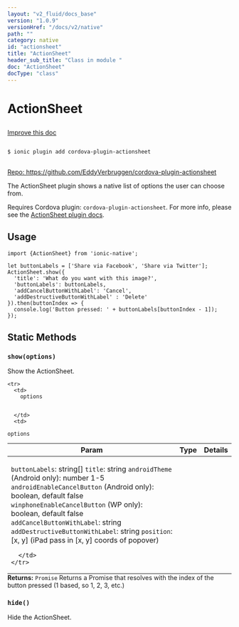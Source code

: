 ```yaml
---
layout: "v2_fluid/docs_base"
version: "1.0.9"
versionHref: "/docs/v2/native"
path: ""
category: native
id: "actionsheet"
title: "ActionSheet"
header_sub_title: "Class in module "
doc: "ActionSheet"
docType: "class"
---
```









<h1 class="api-title">


ActionSheet






</h1>

<a class="improve-v2-docs" href='http://github.com/driftyco/ionic/edit/2.0/src/plugins/actionsheet.ts#L0'>
Improve this doc
</a>





<!-- decorators -->

<pre>
<code>
$ ionic plugin add cordova-plugin-actionsheet
</code>
</pre>
<p>
<a href="https://github.com/EddyVerbruggen/cordova-plugin-actionsheet">
Repo: https://github.com/EddyVerbruggen/cordova-plugin-actionsheet
</a>
</p>

<!-- description -->

<p>The ActionSheet plugin shows a native list of options the user can choose from.</p>
<p>Requires Cordova plugin: <code>cordova-plugin-actionsheet</code>. For more info, please see the <a href="https://github.com/phonegap/phonegap-plugin-barcodescanner">ActionSheet plugin docs</a>.</p>

<!-- @usage tag -->

<h2>Usage</h2>

<pre><code class="lang-ts">import {ActionSheet} from &#39;ionic-native&#39;;

let buttonLabels = [&#39;Share via Facebook&#39;, &#39;Share via Twitter&#39;];
ActionSheet.show({
  &#39;title&#39;: &#39;What do you want with this image?&#39;,
  &#39;buttonLabels&#39;: buttonLabels,
  &#39;addCancelButtonWithLabel&#39;: &#39;Cancel&#39;,
  &#39;addDestructiveButtonWithLabel&#39; : &#39;Delete&#39;
}).then(buttonIndex =&gt; {
  console.log(&#39;Button pressed: &#39; + buttonLabels[buttonIndex - 1]);
});
</code></pre>




<!-- @property tags -->
<h2>Static Methods</h2>
<div id="show"></div>
<h3><code>show(options)</code>
  
</h3>

Show the ActionSheet.


<table class="table param-table" style="margin:0;">
  <thead>
    <tr>
      <th>Param</th>
      <th>Type</th>
      <th>Details</th>
    </tr>
  </thead>
  <tbody>
    
    <tr>
      <td>
        options
        
        
      </td>
      <td>
        
  <code>options</code>
      </td>
      <td>
        <p><code>buttonLabels</code>: string[]
  <code>title</code>: string
  <code>androidTheme</code> (Android only): number 1-5
  <code>androidEnableCancelButton</code> (Android only): boolean, default false
  <code>winphoneEnableCancelButton</code> (WP only): boolean, default false
  <code>addCancelButtonWithLabel</code>: string
  <code>addDestructiveButtonWithLabel</code>: string
  <code>position</code>: [x, y] (iPad pass in [x, y] coords of popover)</p>

        
      </td>
    </tr>
    
  </tbody>
</table>





<div class="return-value" markdown="1">
<i class="icon ion-arrow-return-left"></i>
<b>Returns:</b> 
  <code>Promise</code> Returns a Promise that resolves with the index of the
  button pressed (1 based, so 1, 2, 3, etc.)
</div>



<div id="hide"></div>
<h3><code>hide()</code>
  
</h3>

Hide the ActionSheet.











<!-- methods on the class --><!-- related link --><!-- end content block -->


<!-- end body block -->

